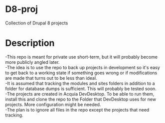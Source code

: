 # D8-proj
Collection of Drupal 8 projects

# Description
-This repo is meant for private use short-term, but it will probably become more publicly angled later.  
-The idea is to use the repo to back up projects in development so it's easy to get back to a working state if something goes wrong or if modifications are made that turns out to be less than ideal.  
-It is assumed that tracking the modules and sites folders in addition to a folder for database dumps is sufficient. This will probably be tested soon.  
-The projects are created in Acquia DevDesktop. To be able to run them, install this and clone the repo to the Folder that DevDesktop uses for new projects. More configuration might be needed.  
-The plan is to ignore all files in the repo except the projects that need tracking.  
